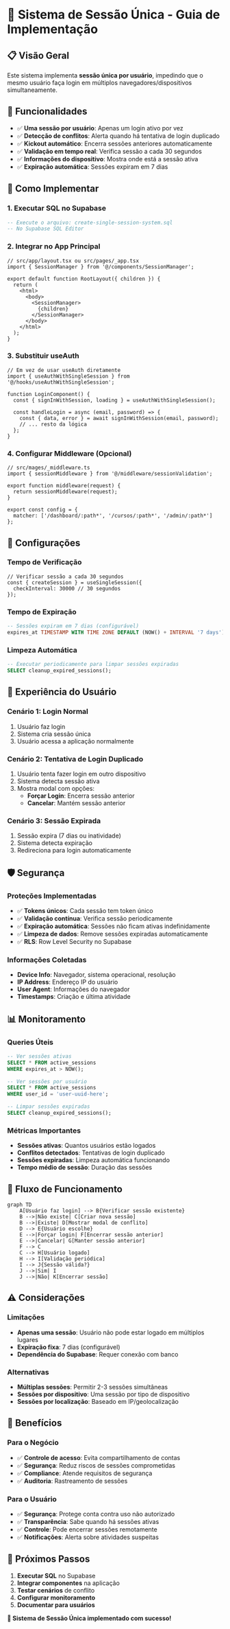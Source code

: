 # 🔐 Sistema de Sessão Única - Guia de Implementação

## 📋 Visão Geral

Este sistema implementa **sessão única por usuário**, impedindo que o mesmo usuário faça login em múltiplos navegadores/dispositivos simultaneamente.

## 🎯 Funcionalidades

- ✅ **Uma sessão por usuário**: Apenas um login ativo por vez
- ✅ **Detecção de conflitos**: Alerta quando há tentativa de login duplicado
- ✅ **Kickout automático**: Encerra sessões anteriores automaticamente
- ✅ **Validação em tempo real**: Verifica sessão a cada 30 segundos
- ✅ **Informações do dispositivo**: Mostra onde está a sessão ativa
- ✅ **Expiração automática**: Sessões expiram em 7 dias

## 🚀 Como Implementar

### **1. Executar SQL no Supabase**

```sql
-- Execute o arquivo: create-single-session-system.sql
-- No Supabase SQL Editor
```

### **2. Integrar no App Principal**

```tsx
// src/app/layout.tsx ou src/pages/_app.tsx
import { SessionManager } from '@/components/SessionManager';

export default function RootLayout({ children }) {
  return (
    <html>
      <body>
        <SessionManager>
          {children}
        </SessionManager>
      </body>
    </html>
  );
}
```

### **3. Substituir useAuth**

```tsx
// Em vez de usar useAuth diretamente
import { useAuthWithSingleSession } from '@/hooks/useAuthWithSingleSession';

function LoginComponent() {
  const { signInWithSession, loading } = useAuthWithSingleSession();
  
  const handleLogin = async (email, password) => {
    const { data, error } = await signInWithSession(email, password);
    // ... resto da lógica
  };
}
```

### **4. Configurar Middleware (Opcional)**

```tsx
// src/mages/_middleware.ts
import { sessionMiddleware } from '@/middleware/sessionValidation';

export function middleware(request) {
  return sessionMiddleware(request);
}

export const config = {
  matcher: ['/dashboard/:path*', '/cursos/:path*', '/admin/:path*']
};
```

## 🔧 Configurações

### **Tempo de Verificação**
```tsx
// Verificar sessão a cada 30 segundos
const { createSession } = useSingleSession({
  checkInterval: 30000 // 30 segundos
});
```

### **Tempo de Expiração**
```sql
-- Sessões expiram em 7 dias (configurável)
expires_at TIMESTAMP WITH TIME ZONE DEFAULT (NOW() + INTERVAL '7 days')
```

### **Limpeza Automática**
```sql
-- Executar periodicamente para limpar sessões expiradas
SELECT cleanup_expired_sessions();
```

## 📱 Experiência do Usuário

### **Cenário 1: Login Normal**
1. Usuário faz login
2. Sistema cria sessão única
3. Usuário acessa a aplicação normalmente

### **Cenário 2: Tentativa de Login Duplicado**
1. Usuário tenta fazer login em outro dispositivo
2. Sistema detecta sessão ativa
3. Mostra modal com opções:
   - **Forçar Login**: Encerra sessão anterior
   - **Cancelar**: Mantém sessão anterior

### **Cenário 3: Sessão Expirada**
1. Sessão expira (7 dias ou inatividade)
2. Sistema detecta expiração
3. Redireciona para login automaticamente

## 🛡️ Segurança

### **Proteções Implementadas**
- ✅ **Tokens únicos**: Cada sessão tem token único
- ✅ **Validação contínua**: Verifica sessão periodicamente
- ✅ **Expiração automática**: Sessões não ficam ativas indefinidamente
- ✅ **Limpeza de dados**: Remove sessões expiradas automaticamente
- ✅ **RLS**: Row Level Security no Supabase

### **Informações Coletadas**
- **Device Info**: Navegador, sistema operacional, resolução
- **IP Address**: Endereço IP do usuário
- **User Agent**: Informações do navegador
- **Timestamps**: Criação e última atividade

## 📊 Monitoramento

### **Queries Úteis**

```sql
-- Ver sessões ativas
SELECT * FROM active_sessions 
WHERE expires_at > NOW();

-- Ver sessões por usuário
SELECT * FROM active_sessions 
WHERE user_id = 'user-uuid-here';

-- Limpar sessões expiradas
SELECT cleanup_expired_sessions();
```

### **Métricas Importantes**
- **Sessões ativas**: Quantos usuários estão logados
- **Conflitos detectados**: Tentativas de login duplicado
- **Sessões expiradas**: Limpeza automática funcionando
- **Tempo médio de sessão**: Duração das sessões

## 🔄 Fluxo de Funcionamento

```mermaid
graph TD
    A[Usuário faz login] --> B{Verificar sessão existente}
    B -->|Não existe| C[Criar nova sessão]
    B -->|Existe| D[Mostrar modal de conflito]
    D --> E{Usuário escolhe}
    E -->|Forçar login| F[Encerrar sessão anterior]
    E -->|Cancelar| G[Manter sessão anterior]
    F --> C
    C --> H[Usuário logado]
    H --> I[Validação periódica]
    I --> J{Sessão válida?}
    J -->|Sim| I
    J -->|Não| K[Encerrar sessão]
```

## ⚠️ Considerações

### **Limitações**
- **Apenas uma sessão**: Usuário não pode estar logado em múltiplos lugares
- **Expiração fixa**: 7 dias (configurável)
- **Dependência do Supabase**: Requer conexão com banco

### **Alternativas**
- **Múltiplas sessões**: Permitir 2-3 sessões simultâneas
- **Sessões por dispositivo**: Uma sessão por tipo de dispositivo
- **Sessões por localização**: Baseado em IP/geolocalização

## 🎯 Benefícios

### **Para o Negócio**
- ✅ **Controle de acesso**: Evita compartilhamento de contas
- ✅ **Segurança**: Reduz riscos de sessões comprometidas
- ✅ **Compliance**: Atende requisitos de segurança
- ✅ **Auditoria**: Rastreamento de sessões

### **Para o Usuário**
- ✅ **Segurança**: Protege conta contra uso não autorizado
- ✅ **Transparência**: Sabe quando há sessões ativas
- ✅ **Controle**: Pode encerrar sessões remotamente
- ✅ **Notificações**: Alerta sobre atividades suspeitas

## 🚀 Próximos Passos

1. **Executar SQL** no Supabase
2. **Integrar componentes** na aplicação
3. **Testar cenários** de conflito
4. **Configurar monitoramento**
5. **Documentar para usuários**

**🎉 Sistema de Sessão Única implementado com sucesso!**











